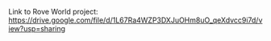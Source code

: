 Link to Rove World project:
https://drive.google.com/file/d/1L67Ra4WZP3DXJuOHm8uO_qeXdvcc9i7d/view?usp=sharing

